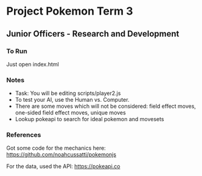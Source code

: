 # Project Pokemon Term 3
## Junior Officers - Research and Development 

### To Run
Just open index.html

### Notes
* Task: You will be editing scripts/player2.js
* To test your AI, use the Human vs. Computer.
* There are some moves which will not be considered: 
    field effect moves, 
    one-sided field effect moves,
    unique moves
* Lookup pokeapi to search for ideal pokemon and movesets

### References
Got some code for the mechanics here:
https://github.com/noahcussatti/pokemonjs

For the data, used the API:
https://pokeapi.co
